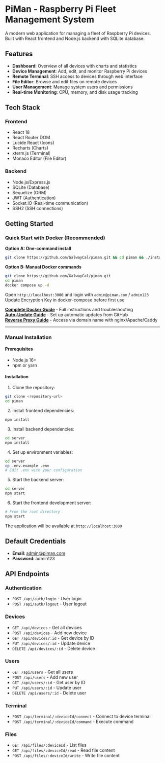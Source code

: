 # PiMan - Raspberry Pi Fleet Management System

A modern web application for managing a fleet of Raspberry Pi devices. Built with React frontend and Node.js backend with SQLite database.

## Features

- **Dashboard**: Overview of all devices with charts and statistics
- **Device Management**: Add, edit, and monitor Raspberry Pi devices
- **Remote Terminal**: SSH access to devices through web interface
- **File Editor**: Browse and edit files on remote devices
- **User Management**: Manage system users and permissions
- **Real-time Monitoring**: CPU, memory, and disk usage tracking

## Tech Stack

### Frontend
- React 18
- React Router DOM
- Lucide React (Icons)
- Recharts (Charts)
- xterm.js (Terminal)
- Monaco Editor (File Editor)

### Backend
- Node.js/Express.js
- SQLite (Database)
- Sequelize (ORM)
- JWT (Authentication)
- Socket.IO (Real-time communication)
- SSH2 (SSH connections)

## Getting Started

### Quick Start with Docker (Recommended)

**Option A: One-command install**
```bash
git clone https://github.com/GalwayCal/piman.git && cd piman && ./install.sh
```

**Option B: Manual Docker commands**
```bash
git clone https://github.com/GalwayCal/piman.git
cd piman
docker compose up -d
```

Open `http://localhost:3000` and login with `admin@piman.com` / `admin123`
Update Encryption Key in docker-compose before first use

**[Complete Docker Guide](DOCKER_INSTALL.md)** - Full instructions and troubleshooting  
**[Auto-Update Guide](AUTO_UPDATE.md)** - Set up automatic updates from GitHub  
**[Reverse Proxy Guide](REVERSE_PROXY.md)** - Access via domain name with nginx/Apache/Caddy  


---

### Manual Installation

#### Prerequisites
- Node.js 16+
- npm or yarn

#### Installation

1. Clone the repository:
```bash
git clone <repository-url>
cd piman
```

2. Install frontend dependencies:
```bash
npm install
```

3. Install backend dependencies:
```bash
cd server
npm install
```

4. Set up environment variables:
```bash
cd server
cp .env.example .env
# Edit .env with your configuration
```

5. Start the backend server:
```bash
cd server
npm start
```

6. Start the frontend development server:
```bash
# From the root directory
npm start
```

The application will be available at `http://localhost:3000`

## Default Credentials

- **Email**: admin@piman.com
- **Password**: admin123

## API Endpoints

### Authentication
- `POST /api/auth/login` - User login
- `POST /api/auth/logout` - User logout

### Devices
- `GET /api/devices` - Get all devices
- `POST /api/devices` - Add new device
- `GET /api/devices/:id` - Get device by ID
- `PUT /api/devices/:id` - Update device
- `DELETE /api/devices/:id` - Delete device

### Users
- `GET /api/users` - Get all users
- `POST /api/users` - Add new user
- `GET /api/users/:id` - Get user by ID
- `PUT /api/users/:id` - Update user
- `DELETE /api/users/:id` - Delete user

### Terminal
- `POST /api/terminal/:deviceId/connect` - Connect to device terminal
- `POST /api/terminal/:deviceId/command` - Execute command

### Files
- `GET /api/files/:deviceId` - List files
- `GET /api/files/:deviceId/read` - Read file content
- `POST /api/files/:deviceId/write` - Write file content


